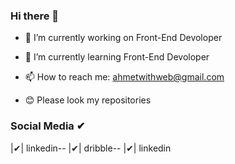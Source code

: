 ### Hi there 👋


- 🔭 I’m currently working on Front-End Devoloper
- 🌱 I’m currently learning Front-End Devoloper
- 📫 How to reach me: ahmetwithweb@gmail.com



- 😊 Please look my repositories

### Social Media ✔
  |✔| linkedin--
  |✔| dribble--
  |✔| linkedin
  

